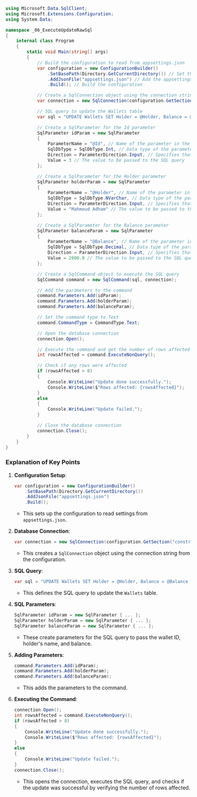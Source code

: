 ```csharp
using Microsoft.Data.SqlClient;
using Microsoft.Extensions.Configuration;
using System.Data;

namespace _06_ExecuteUpdateRawSql
{
    internal class Program
    {
        static void Main(string[] args)
        {
            // Build the configuration to read from appsettings.json
            var configuration = new ConfigurationBuilder()
                .SetBasePath(Directory.GetCurrentDirectory()) // Set the base path for the configuration
                .AddJsonFile("appsettings.json") // Add the appsettings.json file to the configuration builder
                .Build(); // Build the configuration

            // Create a SqlConnection object using the connection string from the configuration
            var connection = new SqlConnection(configuration.GetSection("constr").Value);

            // SQL query to update the Wallets table
            var sql = "UPDATE Wallets SET Holder = @Holder, Balance = @Balance WHERE Id = @Id";

            // Create a SqlParameter for the Id parameter
            SqlParameter idParam = new SqlParameter
            {
                ParameterName = "@Id", // Name of the parameter in the SQL query
                SqlDbType = SqlDbType.Int, // Data type of the parameter
                Direction = ParameterDirection.Input, // Specifies that this is an input parameter
                Value = 3 // The value to be passed to the SQL query
            };

            // Create a SqlParameter for the Holder parameter
            SqlParameter holderParam = new SqlParameter
            {
                ParameterName = "@Holder", // Name of the parameter in the SQL query
                SqlDbType = SqlDbType.NVarChar, // Data type of the parameter
                Direction = ParameterDirection.Input, // Specifies that this is an input parameter
                Value = "Mahmoud Adham" // The value to be passed to the SQL query
            };

            // Create a SqlParameter for the Balance parameter
            SqlParameter balanceParam = new SqlParameter
            {
                ParameterName = "@Balance", // Name of the parameter in the SQL query
                SqlDbType = SqlDbType.Decimal, // Data type of the parameter
                Direction = ParameterDirection.Input, // Specifies that this is an input parameter
                Value = 2000.0 // The value to be passed to the SQL query
            };

            // Create a SqlCommand object to execute the SQL query
            SqlCommand command = new SqlCommand(sql, connection);

            // Add the parameters to the command
            command.Parameters.Add(idParam);
            command.Parameters.Add(holderParam);
            command.Parameters.Add(balanceParam);

            // Set the command type to Text
            command.CommandType = CommandType.Text;

            // Open the database connection
            connection.Open();

            // Execute the command and get the number of rows affected
            int rowsAffected = command.ExecuteNonQuery();

            // Check if any rows were affected
            if (rowsAffected > 0)
            {
                Console.WriteLine("Update done successfully.");
                Console.WriteLine($"Rows affected: {rowsAffected}");
            }
            else
            {
                Console.WriteLine("Update failed.");
            }

            // Close the database connection
            connection.Close();
        }
    }
}
```

### Explanation of Key Points

1. **Configuration Setup**:
   ```csharp
   var configuration = new ConfigurationBuilder()
       .SetBasePath(Directory.GetCurrentDirectory())
       .AddJsonFile("appsettings.json")
       .Build();
   ```
   - This sets up the configuration to read settings from `appsettings.json`.

2. **Database Connection**:
   ```csharp
   var connection = new SqlConnection(configuration.GetSection("constr").Value);
   ```
   - This creates a `SqlConnection` object using the connection string from the configuration.

3. **SQL Query**:
   ```csharp
   var sql = "UPDATE Wallets SET Holder = @Holder, Balance = @Balance WHERE Id = @Id";
   ```
   - This defines the SQL query to update the `Wallets` table.

4. **SQL Parameters**:
   ```csharp
   SqlParameter idParam = new SqlParameter { ... };
   SqlParameter holderParam = new SqlParameter { ... };
   SqlParameter balanceParam = new SqlParameter { ... };
   ```
   - These create parameters for the SQL query to pass the wallet ID, holder's name, and balance.

5. **Adding Parameters**:
   ```csharp
   command.Parameters.Add(idParam);
   command.Parameters.Add(holderParam);
   command.Parameters.Add(balanceParam);
   ```
   - This adds the parameters to the command.

6. **Executing the Command**:
   ```csharp
   connection.Open();
   int rowsAffected = command.ExecuteNonQuery();
   if (rowsAffected > 0)
   {
       Console.WriteLine("Update done successfully.");
       Console.WriteLine($"Rows affected: {rowsAffected}");
   }
   else
   {
       Console.WriteLine("Update failed.");
   }
   connection.Close();
   ```
   - This opens the connection, executes the SQL query, and checks if the update was successful by verifying the number of rows affected.